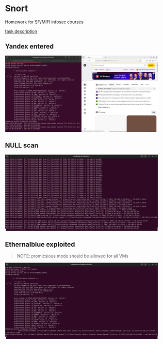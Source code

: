 # Snort

Homework for SF/MIFI infosec courses

[task description](./the_task.md)

## Yandex entered

![](./01_yandex.png)

## NULL scan

![](./02_nmap-zero.png)

## Ethernalblue exploited

> NOTE: promicsious mode should be allowed for all VMs

![](./03_ethernalblue-exploitation.png)

